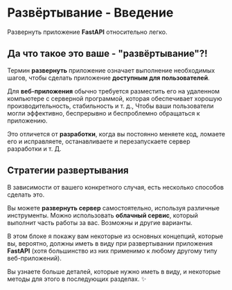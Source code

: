 # Развёртывание - Введение

Развернуть приложение **FastAPI** относительно легко.

## Да что такое это ваше - "развёртывание"?!

Термин **развернуть** приложение означает выполнение необходимых шагов, чтобы сделать приложение **доступным для пользователей**.

Для **веб-приложения** обычно требуется разместить его на удаленном компьютере с серверной программой, которая обеспечивает хорошую производительность, стабильность и т. д., Чтобы ваши пользователи могли эффективно, беспрерывно и беспроблемно обращаться к приложению.

Это отличется от **разработки**, когда вы постоянно меняете код, ломаете его и исправляете, останавливаете и перезапускаете сервер разработки и т. Д.

## Стратегии развертывания

В зависимости от вашего конкретного случая, есть несколько способов сделать это.

Вы можете **развернуть сервер** самостоятельно, используя различные инструменты. Можно использовать **облачный сервис**, который выполнит часть работы за вас. Возможны и другие варианты.

В этом блоке я покажу вам некоторые из основных концепций, которые вы, вероятно, должны иметь в виду при развертывании приложения **FastAPI** (хотя большинство из них применимо к любому другому типу веб-приложений).

Вы узнаете больше деталей, которые нужно иметь в виду, и некоторые методы для этого в последующих разделах. ✨
